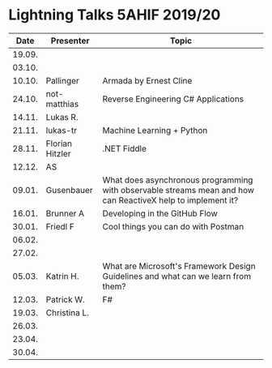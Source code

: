# Lightning Talks 5AHIF 2019/20

|  Date  |    Presenter    |                                                    Topic                                                    |
| ------ | --------------- | ----------------------------------------------------------------------------------------------------------- |
| 19.09. |                 |                                                                                                             |
| 03.10. |                 |                                                                                                             |
| 10.10. | Pallinger       | Armada by Ernest Cline                                                                                      |
| 24.10. | not-matthias    | Reverse Engineering C# Applications                                                                         |
| 14.11. | Lukas R.        |                                                                                                             |
| 21.11. | lukas-tr        | Machine Learning + Python                                                                                   |
| 28.11. | Florian Hitzler | .NET Fiddle                                                                                                 |
| 12.12. | AS              |                                                                                                             |
| 09.01. | Gusenbauer      | What does asynchronous programming with observable streams mean and how can ReactiveX help to implement it? |
| 16.01. | Brunner A       | Developing in the GitHub Flow                                                                               |
| 30.01. | Friedl F        | Cool things you can do with Postman                                                                         |
| 06.02. |                 |                                                                                                             |
| 27.02. |                 |                                                                                                             |
| 05.03. | Katrin H.       | What are Microsoft's Framework Design Guidelines and what can we learn from them?                           |
| 12.03. | Patrick W.      | F#                                                                                                          |
| 19.03. | Christina L.    |                                                                                                             |
| 26.03. |                 |                                                                                                             |
| 23.04. |                 |                                                                                                             |
| 30.04. |                 |                                                                                                             |
